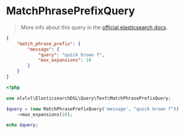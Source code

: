 # MatchPhrasePrefixQuery

> More info about this query in the [official elasticsearch docs][1].

```json
{
    "match_phrase_prefix": {
        "message": {
            "query": "quick brown f",
            "max_expansions": 10
        }
    }
}
```

```php
<?php

use olvlvl\ElasticsearchDSL\Query\Text\MatchPhrasePrefixQuery;

$query = (new MatchPhrasePrefixQuery('message', "quick brown f"))
    ->max_expansions(10);

echo $query;
```

[1]: https://www.elastic.co/guide/en/elasticsearch/reference/5.6/query-dsl-match-query-phrase-prefix.html
